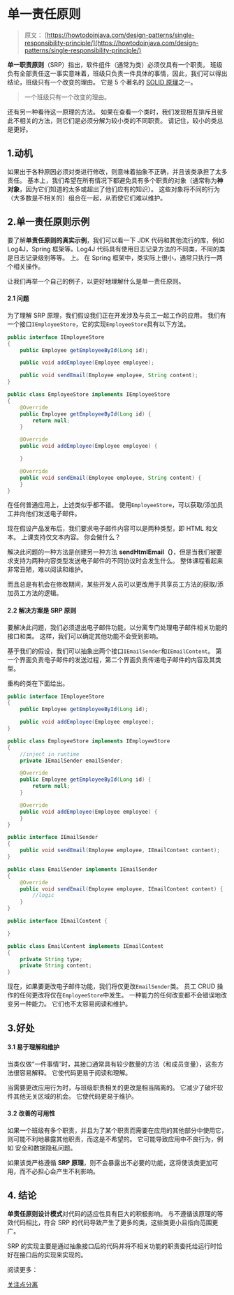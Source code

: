 # 单一责任原则

> 原文： [https://howtodoinjava.com/design-patterns/single-responsibility-principle/](https://howtodoinjava.com/design-patterns/single-responsibility-principle/)

**单一职责原则**（SRP）指出，软件组件（通常为类）必须仅具有一个职责。 班级负有全部责任这一事实意味着，班级只负责一件具体的事情，因此，我们可以得出结论，班级只有一个改变的理由。 它是 5 个著名的 [SOLID 原理](https://howtodoinjava.com/best-practices/5-class-design-principles-solid-in-java/)之一。

> 一个班级只有一个改变的理由。

还有另一种看待这一原理的方法。 如果在查看一个类时，我们发现相互排斥且彼此不相关的方法，则它们是必须分解为较小类的不同职责。 请记住，较小的类总是更好。

## 1.动机

如果出于各种原因必须对类进行修改，则意味着抽象不正确，并且该类承担了太多责任。 基本上，我们希望在所有情况下都避免具有多个职责的对象（通常称为**神对象**，因为它们知道的太多或超出了他们应有的知识）。 这些对象将不同的行为（大多数是不相关的）组合在一起，从而使它们难以维护。

## 2.单一责任原则示例

要了解**单责任原则的真实示例**，我们可以看一下 JDK 代码和其他流行的库，例如 Log4J，Spring 框架等。Log4J 代码具有使用日志记录方法的不同类，不同的类是日志记录级别等等。 上。 在 Spring 框架中，类实际上很小，通常只执行一两个相关操作。

让我们再举一个自己的例子，以更好地理解什么是单一责任原则。

#### 2.1 问题

为了理解 SRP 原理，我们假设我们正在开发涉及与员工一起工作的应用。 我们有一个接口`IEmployeeStore`，它的实现`EmployeeStore`具有以下方法。

```java
public interface IEmployeeStore 
{
	public Employee getEmployeeById(Long id);

	public void addEmployee(Employee employee);

	public void sendEmail(Employee employee, String content);
}

```

```java
public class EmployeeStore implements IEmployeeStore 
{
	@Override
	public Employee getEmployeeById(Long id) {
		return null;
	}

	@Override
	public void addEmployee(Employee employee) {

	}

	@Override
	public void sendEmail(Employee employee, String content) {		
	}
}

```

在任何普通应用上，上述类似乎都不错。 使用`EmployeeStore`，可以获取/添加员工并向他们发送电子邮件。

现在假设产品发布后，我们要求电子邮件内容可以是两种类型，即 HTML 和文本。 上课支持仅文本内容。 你会做什么？

解决此问题的一种方法是创建另一种方法 **sendHtmlEmail（）**，但是当我们被要求支持为两种内容类型发送电子邮件的不同协议时会发生什么。 整体课程看起来非常丑陋，难以阅读和维护。

而且总是有机会在修改期间，某些开发人员可以更改用于共享员工方法的获取/添加员工方法的逻辑。

#### 2.2 解决方案是 SRP 原则

要解决此问题，我们必须退出电子邮件功能，以分离专门处理电子邮件相关功能的接口和类。 这样，我们可以确定其他功能不会受到影响。

基于我们的假设，我们可以抽象出两个接口`IEmailSender`和`IEmailContent`。 第一个界面负责电子邮件的发送过程，第二个界面负责传递电子邮件的内容及其类型。

重构的类在下面给出。

```java
public interface IEmployeeStore 
{	
	public Employee getEmployeeById(Long id);

	public void addEmployee(Employee employee);
}

```

```java
public class EmployeeStore implements IEmployeeStore 
{
	//inject in runtime
	private IEmailSender emailSender;

	@Override
	public Employee getEmployeeById(Long id) {
		return null;
	}

	@Override
	public void addEmployee(Employee employee) {
	}
}

```

```java
public interface IEmailSender 
{
	public void sendEmail(Employee employee, IEmailContent content);
}

```

```java
public class EmailSender implements IEmailSender
{
	@Override
	public void sendEmail(Employee employee, IEmailContent content) {		
		//logic
	}
}

```

```java
public interface IEmailContent {

}

```

```java
public class EmailContent implements IEmailContent 
{
	private String type;
	private String content;
}

```

现在，如果要更改电子邮件功能，我们将仅更改`EmailSender`类。 员工 CRUD 操作的任何更改将仅在`EmployeeStore`中发生。 一种能力的任何改变都不会错误地改变另一种能力。 它们也不太容易阅读和维护。

## 3.好处

#### 3.1 易于理解和维护

当类仅做“一件事情”时，其接口通常具有较少数量的方法（和成员变量），这些方法很容易解释。 它使代码更易于阅读和理解。

当需要更改应用行为时，与班级职责相关的更改是相当隔离的。 它减少了破坏软件其他无关区域的机会。 它使代码更易于维护。

#### 3.2 改善的可用性

如果一个班级有多个职责，并且为了某个职责而需要在应用的其他部分中使用它，则可能不利地暴露其他职责，而这是不希望的。 它可能导致应用中不良行为，例如 安全和数据隐私问题。

如果该类严格遵循 **SRP 原理**，则不会暴露出不必要的功能，这将使该类更加可用，而不必担心会产生不利影响。

## 4\. 结论

**单责任原则设计模式**对代码的适应性具有巨大的积极影响。 与不遵循该原理的等效代码相比，符合 SRP 的代码导致产生了更多的类，这些类更小且指向范围更广。

SRP 的实现主要是通过抽象接口后的代码并将不相关功能的职责委托给运行时恰好在接口后的实现来实现的。

阅读更多：

[关注点分离](https://en.wikipedia.org/wiki/Single_responsibility_principle)